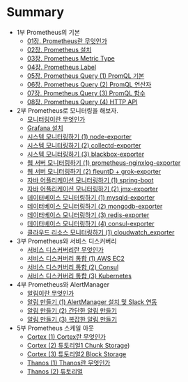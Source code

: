 # Summary

* 1부 Prometheus의 기본
  * [01장. Prometheus란 무엇인가](./part1/01_what_is_prometheus/01_what_is_prometheus.md)
  * [02장. Prometheus 설치](./part1/02_install_prometheus/02_install_prometheus.md)
  * [03장. Prometheus Metric Type](./part1/03_prometheus_metric_type/03_prometheus_metric_type.md)
  * [04장. Prometheus Label](./part1/04_prometheus_label/04_prometheus_label.md)
  * [05장. Prometheus Query (1) PromQL 기본]()
  * [06장. Prometheus Query (2) PromQL 연산자]()
  * [07장. Prometheus Query (3) PromQL 함수]()
  * [08장. Prometheus Query (4) HTTP API]()
* 2부 Prometheus로 모니터링을 해보자.
  * [모니터링이란 무엇인가]()
  * [Grafana 설치](./part2/02_install_grafana/02_install_grafana.md)
  * [시스템 모니터링하기 (1) node-exporter](./part2/03_system_monitoring_01/03_system_monitoring_01.md)
  * [시스템 모니터링하기 (2) collectd-exporter](./part2/04_system_monitoring_02/04_system_monitoring_02.md)
  * [시스템 모니터링하기 (3) blackbox-exporter](./part2/05_system_monitoring_03/05_system_monitoring_03.md)
  * [웹 서버 모니터링하기 (1) prometheus-nginxlog-exporter](./part2/06_web_server_monitoring_01/06_web_server_monitoring_01.md)
  * [웹 서버 모니터링하기 (2) fleuntD + grok-exporter](./part2/07_web_server_monitoring_02/07_web_server_monitoring_02.md)
  * [자바 어플리케이션 모니터링하기 (1) spring-boot](./part2/08_java_application_monitoring_01/08_java_application_monitoring_01.md)
  * [자바 어플리케이션 모니터링하기 (2) jmx-exporter]()
  * [데이터베이스 모니터링하기 (1) mysqld-exporter]()
  * [데이터베이스 모니터링하기 (2) mongodb-exporter]()
  * [데이터베이스 모니터링하기 (3) redis-exporter]()
  * [데이터베이스 모니터링하기 (4) consul-exporter]()
  * [클라우드 리소스 모니터링하기 (1) cloudwatch_exporter]()
* 3부 Prometheus와 서비스 디스커버리
  * [서비스 디스커버리란 무엇인가]()
  * [서비스 디스커버리 통합 (1) AWS EC2]()
  * [서비스 디스커버리 통합 (2) Consul]()
  * [서비스 디스커버리 통합 (3) Kubernetes]()
* 4부 Prometheus와 AlertManager
  * [알림이란 무엇인가]()
  * [알림 만들기 (1) AlertManager 설치 및 Slack 연동]()
  * [알림 만들기 (2) 간단한 알림 만들기]()
  * [알림 만들기 (3) 복잡한 알림 만들기]()
* 5부 Prometheus 스케일 아웃
  * [Cortex (1) Cortex란 무엇인가](./part5/01_what_is_cortex/01_what_is_cortex.md)
  * [Cortex (2) 튜토리얼1 Chunk Storage]())
  * [Cortex (3) 튜토리얼2 Block Storage]()
  * [Thanos (1) Thanos란 무엇인가]()
  * [Thanos (2) 튜토리얼]()